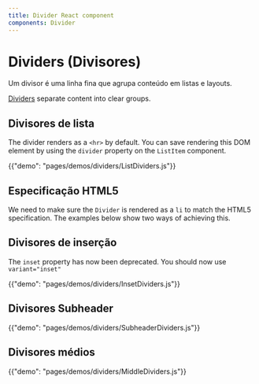 ```yaml
---
title: Divider React component
components: Divider
---
```

# Dividers (Divisores)

<p class="description">Um divisor é uma linha fina que agrupa conteúdo em listas e layouts.</p>

[Dividers](https://material.io/design/components/dividers.html) separate content into clear groups.

## Divisores de lista

The divider renders as a `<hr>` by default. You can save rendering this DOM element by using the `divider` property on the `ListItem` component.

{{"demo": "pages/demos/dividers/ListDividers.js"}}

## Especificação HTML5

We need to make sure the `Divider` is rendered as a `li` to match the HTML5 specification. The examples below show two ways of achieving this.

## Divisores de inserção

The `inset` property has now been deprecated. You should now use `variant="inset"`

{{"demo": "pages/demos/dividers/InsetDividers.js"}}

## Divisores Subheader

{{"demo": "pages/demos/dividers/SubheaderDividers.js"}}

## Divisores médios

{{"demo": "pages/demos/dividers/MiddleDividers.js"}}